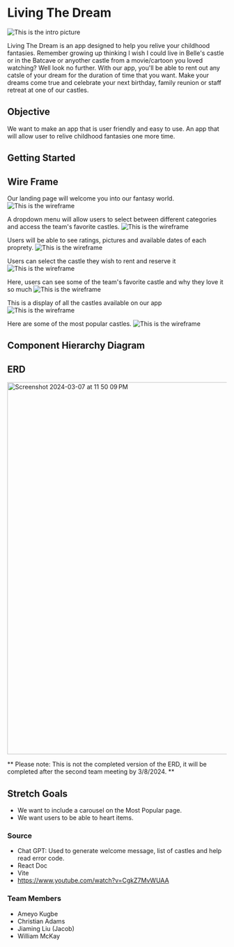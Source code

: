 # Living The Dream

![This is the intro picture](<Intro.svg>)

Living The Dream is an app designed to help you relive your childhood fantasies. Remember growing up thinking I wish I could live in Belle's castle or in the Batcave or anyother castle from a movie/cartoon you loved watching? Well look no further. With our app, you'll be able to rent out any catsle of your dream for the duration of time that you want. Make your dreams come true and celebrate your next birthday, family reunion or staff retreat at one of our castles. 

## Objective 

We want to make an app that is user friendly and easy to use. An app that will allow user to relive childhood fantasies one more time. 


## Getting Started 


## Wire Frame 
Our landing page will welcome you into our fantasy world. 
![This is the wireframe](<Wireframe 1.svg>)

A dropdown menu will allow users to select between different categories and access the team's favorite castles. 
![This is the wireframe](<Wireframe 2.svg>)

Users will be able to see ratings, pictures and available dates of each proprety.
![This is the wireframe](<Wireframe 3.svg>)

Users can select the castle they wish to rent and reserve it 
![This is the wireframe](<Wireframe 4.svg>)

Here, users can see some of the team's favorite castle and why they love it so much
![This is the wireframe](<Wireframe 5.svg>)

This is a display of all the castles available on our app
![This is the wireframe](<Wireframe 6.svg>)

Here are some of the most popular castles. 
![This is the wireframe](<Wireframe 7.svg>)


## Component Hierarchy Diagram


## ERD

<img width="855" alt="Screenshot 2024-03-07 at 11 50 09 PM" src="https://github.com/Zekkune/living-the-dream/assets/139939637/11a89baa-5960-41ff-83e2-2d7ca684451f">

** Please note: This is not the completed version of the ERD, it will be completed after the second team meeting by 3/8/2024. **


## Stretch Goals
* We want to include a carousel on the Most Popular page. 
* We want users to be able to heart items. 


### Source 

* Chat GPT: Used to generate welcome message, list of castles and help read error code. 
* React Doc
* Vite 
* https://www.youtube.com/watch?v=CgkZ7MvWUAA

### Team Members 
* Ameyo Kugbe 
* Christian Adams 
* Jiaming Liu (Jacob)
* William McKay